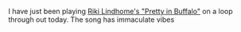 I have just been playing [Riki Lindhome's "Pretty in Buffalo"](https://www.youtube.com/watch?v=DKOucsaiDLU) on a loop through out today. The song has immaculate vibes